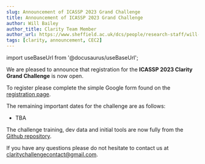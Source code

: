 ```yaml
---
slug: Announcement of ICASSP 2023 Grand Challenge
title: Announcement of ICASSP 2023 Grand Challenge
author: Will Bailey
author_title: Clarity Team Member
author_url: https://www.sheffield.ac.uk/dcs/people/research-staff/will-bailey
tags: [clarity, announcement, CEC2]
---
```


import useBaseUrl from '@docusaurus/useBaseUrl';

We are pleased to announce that registration for the **ICASSP 2023 Clarity Grand Challenge** is now open.

To register please complete the simple Google form found on the [registration page](/docs/icassp_2023/taking_part/icassp2023_registration).

The remaining important dates for the challenge are as follows:
- TBA

The challenge training, dev data and initial tools are now fully from the [Github repository](https://github.com/claritychallenge/clarity).

If you have any questions please do not hesitate to contact us at [claritychallengecontact@gmail.com](mailto:claritychallengecontact@gmail.com).
